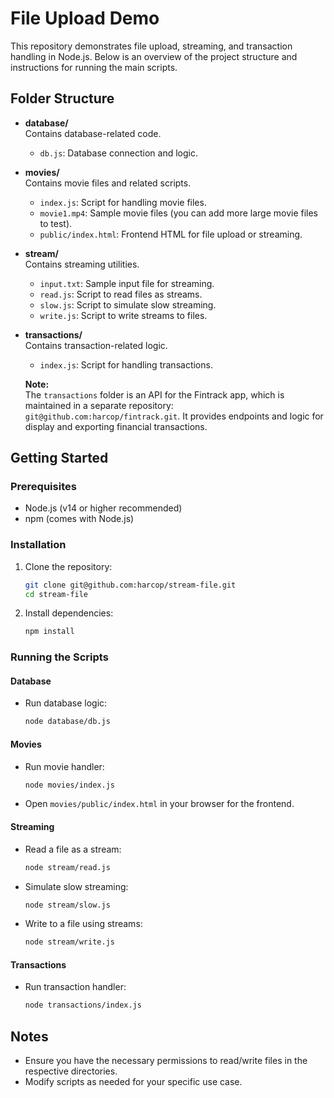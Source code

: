 # File Upload Demo

This repository demonstrates file upload, streaming, and transaction handling in Node.js. Below is an overview of the project structure and instructions for running the main scripts.

## Folder Structure

- **database/**  
  Contains database-related code.
  - `db.js`: Database connection and logic.

- **movies/**  
  Contains movie files and related scripts.
  - `index.js`: Script for handling movie files.
  - `movie1.mp4`: Sample movie files (you can add more large movie files to test).
  - `public/index.html`: Frontend HTML for file upload or streaming.

- **stream/**  
  Contains streaming utilities.
  - `input.txt`: Sample input file for streaming.
  - `read.js`: Script to read files as streams.
  - `slow.js`: Script to simulate slow streaming.
  - `write.js`: Script to write streams to files.

- **transactions/**  
  Contains transaction-related logic.
  - `index.js`: Script for handling transactions.

  **Note:**  
  The `transactions` folder is an API for the Fintrack app, which is maintained in a separate repository: `git@github.com:harcop/fintrack.git`. It provides endpoints and logic for display and exporting financial transactions.

## Getting Started

### Prerequisites

- Node.js (v14 or higher recommended)
- npm (comes with Node.js)

### Installation

1. Clone the repository:
   ```sh
   git clone git@github.com:harcop/stream-file.git
   cd stream-file
   ```
2. Install dependencies:
   ```sh
   npm install
   ```

### Running the Scripts

#### Database

- Run database logic:
  ```sh
  node database/db.js
  ```

#### Movies

- Run movie handler:
  ```sh
  node movies/index.js
  ```
- Open `movies/public/index.html` in your browser for the frontend.

#### Streaming

- Read a file as a stream:
  ```sh
  node stream/read.js
  ```
- Simulate slow streaming:
  ```sh
  node stream/slow.js
  ```
- Write to a file using streams:
  ```sh
  node stream/write.js
  ```

#### Transactions

- Run transaction handler:
  ```sh
  node transactions/index.js
  ```

## Notes

- Ensure you have the necessary permissions to read/write files in the respective directories.
- Modify scripts as needed for your specific use case.
